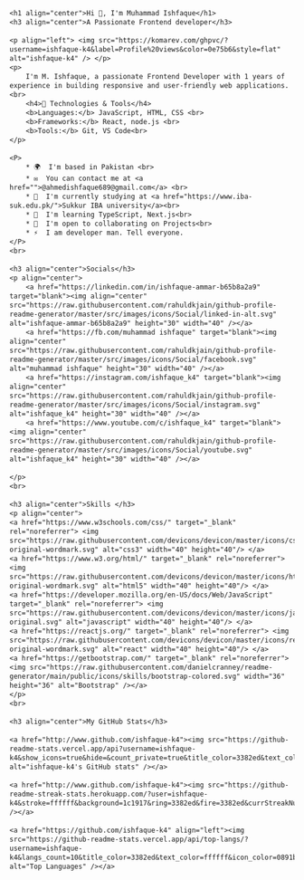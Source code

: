 
    <h1 align="center">Hi 👋, I'm Muhammad Ishfaque</h1>
    <h3 align="center">A Passionate Frontend developer</h3>

    <p align="left"> <img src="https://komarev.com/ghpvc/?username=ishfaque-k4&label=Profile%20views&color=0e75b6&style=flat" alt="ishfaque-k4" /> </p>
    <p>
        I'm M. Ishfaque, a passionate Frontend Developer with 1 years of experience in building responsive and user-friendly web applications.<br>
        <h4>🔧 Technologies & Tools</h4>
        <b>Languages:</b> JavaScript, HTML, CSS <br>
        <b>Frameworks:</b> React, node.js <br>
        <b>Tools:</b> Git, VS Code<br>
    </p>
    
    <P>
        * 🌍  I'm based in Pakistan <br>
        * ✉️  You can contact me at <a href="">@ahmedishfaque689@gmail.com</a> <br>
        * 🚀  I'm currently studying at <a href="https://www.iba-suk.edu.pk/">Sukkur IBA university</a><br>
        * 🧠  I'm learning TypeScript, Next.js<br>
        * 🤝  I'm open to collaborating on Projects<br>
        * ⚡  I am developer man. Tell everyone.
    </P>
    <br>

    <h3 align="center">Socials</h3>
    <p align="center">
        <a href="https://linkedin.com/in/ishfaque-ammar-b65b8a2a9" target="blank"><img align="center" src="https://raw.githubusercontent.com/rahuldkjain/github-profile-readme-generator/master/src/images/icons/Social/linked-in-alt.svg" alt="ishfaque-ammar-b65b8a2a9" height="30" width="40" /></a>
        <a href="https://fb.com/muhammad ishfaque" target="blank"><img align="center" src="https://raw.githubusercontent.com/rahuldkjain/github-profile-readme-generator/master/src/images/icons/Social/facebook.svg" alt="muhammad ishfaque" height="30" width="40" /></a>
        <a href="https://instagram.com/ishfaque_k4" target="blank"><img align="center" src="https://raw.githubusercontent.com/rahuldkjain/github-profile-readme-generator/master/src/images/icons/Social/instagram.svg" alt="ishfaque_k4" height="30" width="40" /></a>
        <a href="https://www.youtube.com/c/ishfaque_k4" target="blank"><img align="center" src="https://raw.githubusercontent.com/rahuldkjain/github-profile-readme-generator/master/src/images/icons/Social/youtube.svg" alt="ishfaque_k4" height="30" width="40" /></a>
        
    </p>
    <br>

    <h3 align="center">Skills </h3>
    <p align="center">
    <a href="https://www.w3schools.com/css/" target="_blank" rel="noreferrer"> <img src="https://raw.githubusercontent.com/devicons/devicon/master/icons/css3/css3-original-wordmark.svg" alt="css3" width="40" height="40"/> </a> 
    <a href="https://www.w3.org/html/" target="_blank" rel="noreferrer"> <img src="https://raw.githubusercontent.com/devicons/devicon/master/icons/html5/html5-original-wordmark.svg" alt="html5" width="40" height="40"/> </a> 
    <a href="https://developer.mozilla.org/en-US/docs/Web/JavaScript" target="_blank" rel="noreferrer"> <img src="https://raw.githubusercontent.com/devicons/devicon/master/icons/javascript/javascript-original.svg" alt="javascript" width="40" height="40"/> </a>
    <a href="https://reactjs.org/" target="_blank" rel="noreferrer"> <img src="https://raw.githubusercontent.com/devicons/devicon/master/icons/react/react-original-wordmark.svg" alt="react" width="40" height="40"/> </a>
    <a href="https://getbootstrap.com/" target="_blank" rel="noreferrer"><img src="https://raw.githubusercontent.com/danielcranney/readme-generator/main/public/icons/skills/bootstrap-colored.svg" width="36" height="36" alt="Bootstrap" /></a>
    </p>
    <br>

    <h3 align="center">My GitHub Stats</h3>

    <a href="http://www.github.com/ishfaque-k4"><img src="https://github-readme-stats.vercel.app/api?username=ishfaque-k4&show_icons=true&hide=&count_private=true&title_color=3382ed&text_color=ffffff&icon_color=0891b2&bg_color=1c1917&hide_border=true&show_icons=true" alt="ishfaque-k4's GitHub stats" /></a>

    <a href="http://www.github.com/ishfaque-k4"><img src="https://github-readme-streak-stats.herokuapp.com/?user=ishfaque-k4&stroke=ffffff&background=1c1917&ring=3382ed&fire=3382ed&currStreakNum=ffffff&currStreakLabel=3382ed&sideNums=ffffff&sideLabels=ffffff&dates=ffffff&hide_border=true" /></a>

    <a href="https://github.com/ishfaque-k4" align="left"><img src="https://github-readme-stats.vercel.app/api/top-langs/?username=ishfaque-k4&langs_count=10&title_color=3382ed&text_color=ffffff&icon_color=0891b2&bg_color=1c1917&hide_border=true&locale=en&custom_title=Top%20%Languages" alt="Top Languages" /></a>
